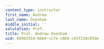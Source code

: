 ```yaml
---
content_type: instructor
first_name: Andrew
last_name: Oxenham
middle_initial: ''
salutation: Prof.
title: Prof. Andrew Oxenham
uid: 66942914-6604-cc7e-c0b9-c65f218c03de
---
```

